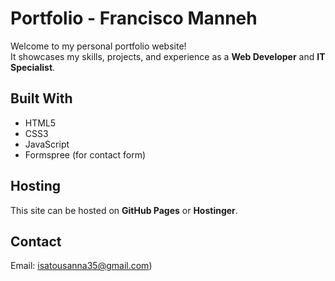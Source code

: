 
# Portfolio - Francisco Manneh

Welcome to my personal portfolio website!  
It showcases my skills, projects, and experience as a **Web Developer** and **IT Specialist**.

## Built With
- HTML5  
- CSS3  
- JavaScript  
- Formspree (for contact form)

## Hosting
This site can be hosted on **GitHub Pages** or **Hostinger**.

## Contact
Email: isatousanna35@gmail.com)  

